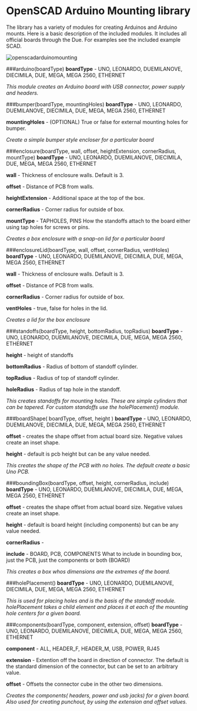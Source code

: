 # OpenSCAD Arduino Mounting library

The library has a variety of modules for creating Arduinos and Arduino mounts. Here is a basic description of the included modules. It includes all official boards through the Due. For examples see the included example SCAD.

![openscadarduinomounting](https://cloud.githubusercontent.com/assets/492003/9833469/f1cbe2dc-5965-11e5-8357-0297916c8885.jpg)

###arduino(boardType)
**boardType** - UNO, LEONARDO, DUEMILANOVE, DIECIMILA, DUE, MEGA, MEGA 2560, ETHERNET

*This module creates an Arduino board with USB connector, power supply and headers.*

###bumper(boardType, mountingHoles)
**boardType** - UNO, LEONARDO, DUEMILANOVE, DIECIMILA, DUE, MEGA, MEGA 2560, ETHERNET

**mountingHoles** - (OPTIONAL) True or false for external mounting holes for bumper. 

*Create a simple bumper style encloser for a particular board*

###enclosure(boardType, wall, offset, heightExtension, cornerRadius, mountType)
**boardType** - UNO, LEONARDO, DUEMILANOVE, DIECIMILA, DUE, MEGA, MEGA 2560, ETHERNET

**wall** - Thickness of enclosure walls. Default is 3.

**offset** - Distance of PCB from walls.

**heightExtension** - Additional space at the top of the box.

**cornerRadius** - Corner radius for outside of box.

**mountType** - TAPHOLES, PINS How the standoffs attach to the board either using tap holes for screws or pins.

*Creates a box enclosure with a snap-on lid for a particular board*

###enclosureLid(boardType, wall, offset, cornerRadius, ventHoles)
**boardType** - UNO, LEONARDO, DUEMILANOVE, DIECIMILA, DUE, MEGA, MEGA 2560, ETHERNET

**wall** - Thickness of enclosure walls. Default is 3.

**offset** - Distance of PCB from walls.

**cornerRadius** - Corner radius for outside of box.

**ventHoles** - true, false for holes in the lid.

*Creates a lid for the box enclosure*

###standoffs(boardType, height, bottomRadius, topRadius)
**boardType** - UNO, LEONARDO, DUEMILANOVE, DIECIMILA, DUE, MEGA, MEGA 2560, ETHERNET

**height** - height of standoffs

**bottomRadius** - Radius of bottom of standoff cylinder.

**topRadius** - Radius of top of standoff cylinder.

**holeRadius** - Radius of tap hole in the standoff.

*This creates standoffs for mounting holes. These are simple cylinders that can be tapered. For custom standoffs use the holePlacement() module.*

###boardShape( boardType, offset, height )
**boardType** - UNO, LEONARDO, DUEMILANOVE, DIECIMILA, DUE, MEGA, MEGA 2560, ETHERNET

**offset** - creates the shape offset from actual board size. Negative values create an inset shape.

**height** - default is pcb height but can be any value needed.

*This creates the shape of the PCB with no holes. The default create a basic Uno PCB.*

###boundingBox(boardType, offset, height, cornerRadius, include)
**boardType** - UNO, LEONARDO, DUEMILANOVE, DIECIMILA, DUE, MEGA, MEGA 2560, ETHERNET

**offset** - creates the shape offset from actual board size. Negative values create an inset shape.

**height** - default is board height (including components) but can be any value needed.

**cornerRadius** - 

**include** - BOARD, PCB, COMPONENTS What to include in bounding box, just the PCB, just the components or both (BOARD)

*This creates a box whos dimensions are the extremes of the board.*

###holePlacement()
**boardType** - UNO, LEONARDO, DUEMILANOVE, DIECIMILA, DUE, MEGA, MEGA 2560, ETHERNET

*This is used for placing holes and is the basis of the standoff module. holePlacement takes a child element and places it at each of the mounting hole centers for a given board.*



###components(boardType, component, extension, offset)
**boardType** - UNO, LEONARDO, DUEMILANOVE, DIECIMILA, DUE, MEGA, MEGA 2560, ETHERNET

**component** - ALL, HEADER\_F, HEADER\_M, USB, POWER, RJ45

**extension** - Extention off the board in direction of connector. The default is the standard dimension of the connector, but can be set to an arbitrary value.

**offset** - Offsets the connector cube in the other two dimensions.

*Creates the components( headers, power and usb jacks) for a given board. Also used for creating punchout, by using the extension and offset values.*

